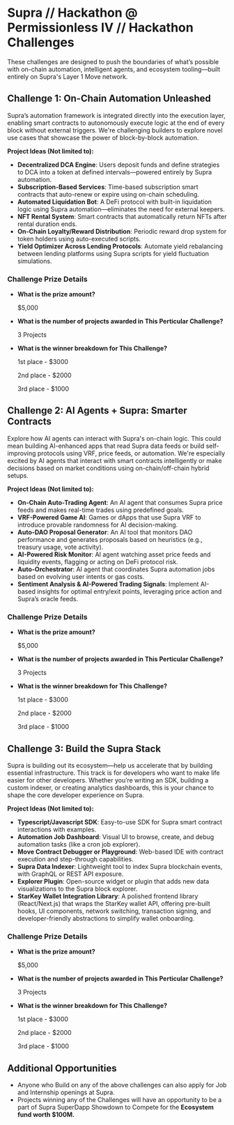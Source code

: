 # Supra // Hackathon @ Permissionless IV // Hackathon Challenges

These challenges are designed to push the boundaries of what’s possible with on-chain automation, intelligent agents, and ecosystem tooling—built entirely on Supra's Layer 1 Move network.

## Challenge 1: On-Chain Automation Unleashed

Supra’s automation framework is integrated directly into the execution layer, enabling smart contracts to autonomously execute logic at the end of every block without external triggers. We're challenging builders to explore novel use cases that showcase the power of block-by-block automation.

**Project Ideas (Not limited to):**
- **Decentralized DCA Engine**: Users deposit funds and define strategies to DCA into a token at defined intervals—powered entirely by Supra automation.
- **Subscription-Based Services**: Time-based subscription smart contracts that auto-renew or expire using on-chain scheduling.
- **Automated Liquidation Bot**: A DeFi protocol with built-in liquidation logic using Supra automation—eliminates the need for external keepers.
- **NFT Rental System**: Smart contracts that automatically return NFTs after rental duration ends.
- **On-Chain Loyalty/Reward Distribution**: Periodic reward drop system for token holders using auto-executed scripts.
- **Yield Optimizer Across Lending Protocols**: Automate yield rebalancing between lending platforms using Supra scripts for yield fluctuation simulations.

### Challenge Prize Details

- **What is the prize amount?**

  $5,000

- **What is the number of projects awarded in This Perticular Challenge?**

  3 Projects

- **What is the winner breakdown for This Challenge?**

  1st place - $3000

  2nd place - $2000

  3rd place - $1000

## Challenge 2: AI Agents + Supra: Smarter Contracts

Explore how AI agents can interact with Supra's on-chain logic. This could mean building AI-enhanced apps that read Supra data feeds or build self-improving protocols using VRF, price feeds, or automation. We're especially excited by AI agents that interact with smart contracts intelligently or make decisions based on market conditions using on-chain/off-chain hybrid setups.

**Project Ideas (Not limited to):**
- **On-Chain Auto-Trading Agent**: An AI agent that consumes Supra price feeds and makes real-time trades using predefined goals.
- **VRF-Powered Game AI**: Games or dApps that use Supra VRF to introduce provable randomness for AI decision-making.
- **Auto-DAO Proposal Generator**: An AI tool that monitors DAO performance and generates proposals based on heuristics (e.g., treasury usage, vote activity).
- **AI-Powered Risk Monitor**: AI agent watching asset price feeds and liquidity events, flagging or acting on DeFi protocol risk.
- **Auto-Orchestrator**: AI agent that coordinates Supra automation jobs based on evolving user intents or gas costs.
- **Sentiment Analysis & AI-Powered Trading Signals**: Implement AI-based insights for optimal entry/exit points, leveraging price action and Supra’s oracle feeds.

### Challenge Prize Details

- **What is the prize amount?**

  $5,000

- **What is the number of projects awarded in This Perticular Challenge?**

  3 Projects

- **What is the winner breakdown for This Challenge?**

  1st place - $3000

  2nd place - $2000

  3rd place - $1000

## Challenge 3: Build the Supra Stack

Supra is building out its ecosystem—help us accelerate that by building essential infrastructure. This track is for developers who want to make life easier for other developers. Whether you’re writing an SDK, building a custom indexer, or creating analytics dashboards, this is your chance to shape the core developer experience on Supra.

**Project Ideas (Not limited to):**
- **Typescript/Javascript SDK**: Easy-to-use SDK for Supra smart contract interactions with examples.
- **Automation Job Dashboard**: Visual UI to browse, create, and debug automation tasks (like a cron job explorer).
- **Move Contract Debugger or Playground**: Web-based IDE with contract execution and step-through capabilities.
- **Supra Data Indexer**: Lightweight tool to index Supra blockchain events, with GraphQL or REST API exposure.
- **Explorer Plugin**: Open-source widget or plugin that adds new data visualizations to the Supra block explorer.
- **StarKey Wallet Integration Library**: A polished frontend library (React/Next.js) that wraps the StarKey wallet API, offering pre-built hooks, UI components, network switching, transaction signing, and developer-friendly abstractions to simplify wallet onboarding.

### Challenge Prize Details

- **What is the prize amount?**

  $5,000

- **What is the number of projects awarded in This Perticular Challenge?**

  3 Projects

- **What is the winner breakdown for This Challenge?**

  1st place - $3000

  2nd place - $2000

  3rd place - $1000

## Additional Opportunities

- Anyone who Build on any of the above challenges can also apply for Job and Internship openings at Supra.
- Projects winning any of the Challenges will have an opportunity to be a part of Supra SuperDapp Showdown to Compete for the **Ecosystem fund worth $100M.**
